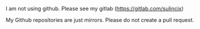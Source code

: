 I am not using github. Please see my gitlab (https://gitlab.com/sulincix)

My Github repositories are just mirrors. Please do not create a pull request.

